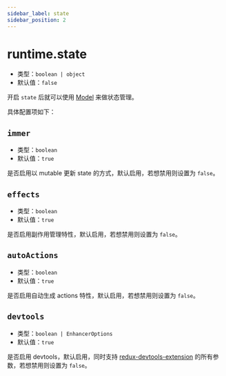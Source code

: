 ```yaml
---
sidebar_label: state
sidebar_position: 2
---
```


# runtime.state



- 类型：`boolean | object`
- 默认值：`false`

开启 `state` 后就可以使用 [Model](/docs/guides/features/runtime/model/model-introduction) 来做状态管理。


具体配置项如下：

## `immer`

- 类型：`boolean`
- 默认值：`true`

是否启用以 mutable 更新 state 的方式，默认启用，若想禁用则设置为 `false`。

## `effects`

- 类型：`boolean`
- 默认值：`true`

是否启用副作用管理特性，默认启用，若想禁用则设置为 `false`。

## `autoActions`

- 类型：`boolean`
- 默认值：`true`

是否启用自动生成 actions 特性，默认启用，若想禁用则设置为 `false`。


## `devtools`

- 类型：`boolean | EnhancerOptions`
- 默认值：`true`

是否启用 devtools，默认启用，同时支持 [redux-devtools-extension](https://github.com/zalmoxisus/redux-devtools-extension/blob/master/docs/API/Arguments.md) 的所有参数，若想禁用则设置为 `false`。
